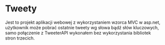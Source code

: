 # Tweety
Jest to projekt aplikacji webowej z wykorzystaniem wzorca MVC w asp.net,
użytkownik może pobrać ostatnie tweety wg słowa bądź słów kluczowych,
samo połączenie z TweeterAPI wykonałem bez wykorzystania bibliotek stron
trzecich.
